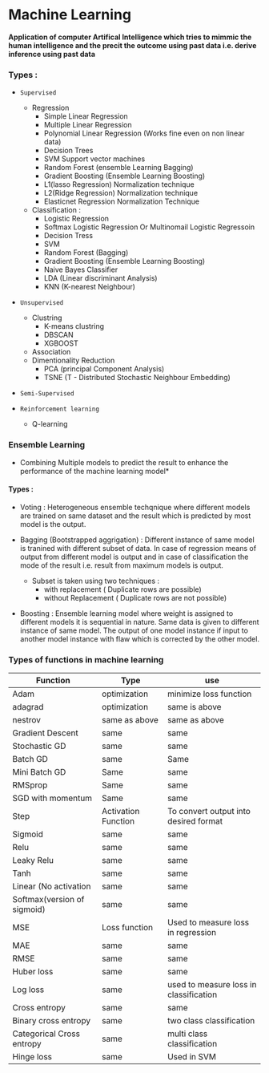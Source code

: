 # Machine Learning 

**Application of computer Artifical Intelligence which tries to mimmic the human intelligence and the precit the outcome using past data i.e. derive inference using past data**

### Types : 
* `Supervised`
  * Regression
      * Simple Linear Regression 
      * Multiple Linear Regression
      * Polynomial Linear Regression (Works fine even on non linear data)
      * Decision Trees
      * SVM Support vector machines
      * Random Forest (ensemble Learning Bagging)
      * Gradient Boosting (Ensemble Learning Boosting)
      * L1(lasso Regression) Normalization technique
      * L2(Ridge Regression) Normalization technique
      * Elasticnet Regression Normalization Technique
  * Classification :
      * Logistic Regression
      * Softmax Logistic Regression Or Multinomail Logistic Regressoin 
      * Decision Tress
      * SVM
      * Random Forest (Bagging)
      * Gradient Boosting (Ensemble Learning Boosting)
      * Naive Bayes Classifier
      * LDA (Linear discriminant Analysis)
      * KNN (K-nearest Neighbour)
   
* `Unsupervised`
  * Clustring
      * K-means clustring
      * DBSCAN
      * XGBOOST 
  * Association
  * Dimentionality Reduction
      * PCA (principal Component Analysis)
      * TSNE (T - Distributed Stochastic Neighbour Embedding) 
   
* `Semi-Supervised`
* `Reinforcement learning`
    * Q-learning


### Ensemble Learning 
* Combining Multiple models to predict the result to enhance the performance of the machine learning model*   
#### Types :  
* Voting : Heterogeneous ensemble techqnique where different models are trained on same dataset and the result which is predicted by most model is the output.  
 
* Bagging (Bootstrapped aggrigation) : Different instance of same model is tranined with different subset of data. In case of regression means of output from different model is output and in case of classification the mode of the result i.e. result from maximum models is output.   
  * Subset is taken using two techniques :
    * with replacement ( Duplicate rows are possible)
    * without Replacement ( Duplicate rows are not possible)

* Boosting : Ensemble learning model where weight is assigned to different models it is sequential in nature. Same data is given to different instance of same model. The output of one model instance if input to another model instance with flaw which is corrected by the other model.




### Types of functions in machine learning 
| Function | Type | use | 
|-|-|-|
| Adam | optimization | minimize loss function | 
| adagrad | optimization | same is above | 
| nestrov | same as above | same as above | 
| Gradient Descent | same | same | 
| Stochastic GD | same | same | 
| Batch GD | same | Same | 
| Mini Batch GD | Same | same | 
| RMSprop | Same | same | 
| SGD with momentum | Same | same | 
| Step | Activation Function | To convert output into desired format | 
| Sigmoid | same | same | 
| Relu | same | same | 
| Leaky Relu | same | same | 
| Tanh | same | same | 
| Linear (No activation | same | same | 
| Softmax(version of sigmoid) | same | same | 
| MSE | Loss function | Used to measure loss in regression  | 
| MAE | same | same | 
| RMSE | same | same | 
| Huber loss | same | same | 
| Log loss | same | used to measure loss in classification  | 
| Cross entropy | same | same | 
| Binary cross entropy | same | two class classification | 
| Categorical Cross entropy | same | multi class classification 
| Hinge loss | same | Used in SVM | 





